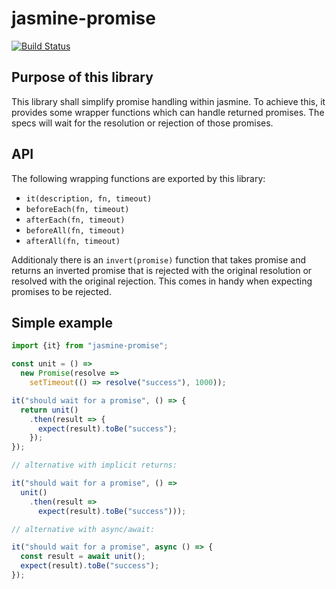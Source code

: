 # jasmine-promise

[![Build Status](https://travis-ci.org/svi3c/jasmine-promise.svg?branch=master)](https://travis-ci.org/svi3c/jasmine-promise)

## Purpose of this library

This library shall simplify promise handling within jasmine.
To achieve this, it provides some wrapper functions which
can handle returned promises.
The specs will wait for the resolution or rejection of those
promises.

## API

The following wrapping functions are exported by this library:

* `it(description, fn, timeout)`
* `beforeEach(fn, timeout)`
* `afterEach(fn, timeout)`
* `beforeAll(fn, timeout)`
* `afterAll(fn, timeout)`

Additionaly there is an `invert(promise)` function that takes promise
and returns an inverted promise that is rejected with the original
resolution or resolved with the original rejection.
This comes in handy when expecting promises to be rejected.

## Simple example

```ts
import {it} from "jasmine-promise";

const unit = () =>
  new Promise(resolve =>
    setTimeout(() => resolve("success"), 1000));

it("should wait for a promise", () => {
  return unit()
    .then(result => {
      expect(result).toBe("success");
    });
});

// alternative with implicit returns:

it("should wait for a promise", () =>
  unit()
    .then(result =>
      expect(result).toBe("success")));

// alternative with async/await:

it("should wait for a promise", async () => {
  const result = await unit();
  expect(result).toBe("success");
});
```